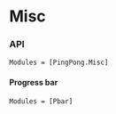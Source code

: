 # Misc

### API
```@autodocs
Modules = [PingPong.Misc]
```

#### Progress bar
```@autodocs
Modules = [Pbar]
```
